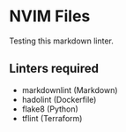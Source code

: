# NVIM Files

Testing this markdown linter.

## Linters required

- markdownlint (Markdown)
- hadolint (Dockerfile)
- flake8 (Python)
- tflint (Terraform)
